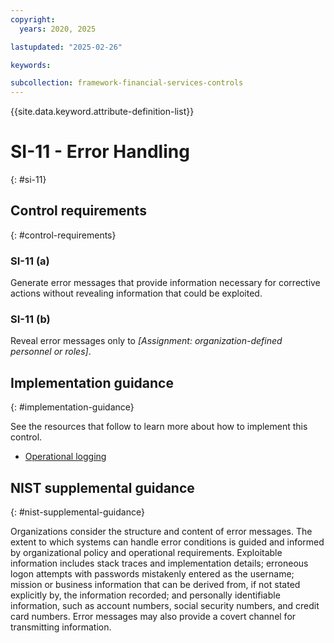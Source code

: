 ```yaml
---
copyright:
  years: 2020, 2025

lastupdated: "2025-02-26"

keywords:

subcollection: framework-financial-services-controls
---
```


{{site.data.keyword.attribute-definition-list}}

# SI-11 - Error Handling
{: #si-11}

## Control requirements
{: #control-requirements}



### SI-11 (a)


Generate error messages that provide information necessary for corrective actions without revealing information that could be exploited.


### SI-11 (b)


Reveal error messages only to _[Assignment: organization-defined personnel or roles]_.









## Implementation guidance
{: #implementation-guidance}

See the resources that follow to learn more about how to implement this control.


- [Operational logging](/docs/framework-financial-services?topic=framework-financial-services-shared-logging-operational)






## NIST supplemental guidance
{: #nist-supplemental-guidance}

Organizations consider the structure and content of error messages. The extent to which systems can handle error conditions is guided and informed by organizational policy and operational requirements. Exploitable information includes stack traces and implementation details; erroneous logon attempts with passwords mistakenly entered as the username; mission or business information that can be derived from, if not stated explicitly by, the information recorded; and personally identifiable information, such as account numbers, social security numbers, and credit card numbers. Error messages may also provide a covert channel for transmitting information.
